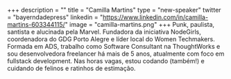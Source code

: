 +++
description = ""
title = "Camilla Martins"
type = "new-speaker"
twitter = "bayerndadepress"
linkedin = "https://www.linkedin.com/in/camilla-martins-603344115/"
image = "camilla-martins.png"
+++
Punk, paulista, santista e alucinada pela Marvel. Fundadora da iniciativa NodeGirls, coordenadora do GDG Porto Alegre e líder local do Women Techmakers. Formada em ADS, trabalho como Software Consultant na ThoughtWorks e sou desenvolvedora freelancer há mais de 5 anos, atualmente com foco em fullstack development. Nas horas vagas, estou codando (também!) e cuidando de felinos e ratinhos de estimação.